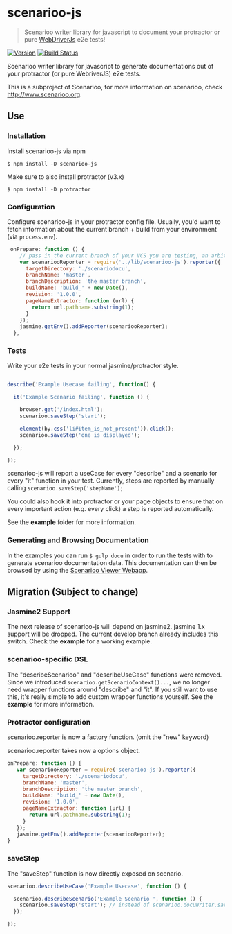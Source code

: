 # scenarioo-js
> Scenarioo writer library for javascript to document your protractor or pure [WebDriverJs](https://code.google.com/p/selenium/wiki/WebDriverJs) e2e tests!

[![Version](https://badge.fury.io/js/scenarioo-js.png)](http://badge.fury.io/js/scenarioo-js)  [![Build Status](https://travis-ci.org/scenarioo/scenarioo-js.svg?branch=develop)](https://travis-ci.org/scenarioo/scenarioo-js)

Scenarioo writer library for javascript to generate documentations out of your protractor (or pure WebriverJS) e2e tests.

This is a subproject of Scenarioo, for more information on scenarioo, check http://www.scenarioo.org.


## Use


### Installation

Install scenarioo-js via npm

```
$ npm install -D scenarioo-js
```

Make sure to also install protractor (v3.x)

```
$ npm install -D protractor
```

### Configuration

Configure scenarioo-js in your protractor config file.
Usually, you'd want to fetch information about the current branch + build from your environment (via `process.env`).

```javascript
 onPrepare: function () {
    // pass in the current branch of your VCS you are testing, an arbitrary build name and the current revision you are testing.
    var scenariooReporter = require('../lib/scenarioo-js').reporter({
      targetDirectory: './scenariodocu',
      branchName: 'master',
      branchDescription: 'the master branch',
      buildName: 'build_' + new Date(),
      revision: '1.0.0',
      pageNameExtractor: function (url) {
        return url.pathname.substring(1);
      }
    });
    jasmine.getEnv().addReporter(scenariooReporter);
  },
```


### Tests

Write your e2e tests in your normal jasmine/protractor style.

```javascript

describe('Example Usecase failing', function() {

  it('Example Scenario failing', function () {

    browser.get('/index.html');
    scenarioo.saveStep('start');

    element(by.css('li#item_is_not_present')).click();
    scenarioo.saveStep('one is displayed');

  });

});

```

scenarioo-js will report a useCase for every "describe" and a scenario for every "it" function in your test.
Currently, steps are reported by manually calling `scenarioo.saveStep('stepName');`

You could also hook it into protractor or your page objects to ensure that on every important action (e.g. every click) a step is reported automatically.

See the **example** folder for more information.


### Generating and Browsing Documentation

In the examples you can run `$ gulp docu` in order to run the tests with to generate scenarioo documentation data. This documentation can then be browsed by using the [Scenarioo Viewer Webapp](https://github.com/scenarioo/scenarioo).

## Migration (Subject to change)

### Jasmine2 Support

The next release of scenarioo-js will depend on jasmine2.  jasmine 1.x support will be dropped.
The current develop branch already includes this switch. Check the **example** for a working example.


### scenarioo-specific DSL

The "describeScenarioo" and "describeUseCase" functions were removed.
Since we introduced `scenarioo.getScenarioContext()...`, we no longer need wrapper functions around "describe" and "it".
If you still want to use this, it's really simple to add custom wrapper functions yourself. See the **example** for more information.



### Protractor configuration

scenarioo.reporter is now a factory function. (omit the "new" keyword)

scenarioo.reporter takes now a options object.

```javascript
onPrepare: function () {
   var scenariooReporter = require('scenarioo-js').reporter({
     targetDirectory: './scenariodocu',
     branchName: 'master',
     branchDescription: 'the master branch',
     buildName: 'build_' + new Date(),
     revision: '1.0.0',
     pageNameExtractor: function (url) {
       return url.pathname.substring(1);
     }
   });
   jasmine.getEnv().addReporter(scenariooReporter);
}
```

### saveStep

The "saveStep" function is now directly exposed on scenario.


```javascript
scenarioo.describeUseCase('Example Usecase', function () {

  scenarioo.describeScenario('Example Scenario ', function () {
    scenarioo.saveStep('start'); // instead of scenarioo.docuWriter.saveStep
  });

});
```
